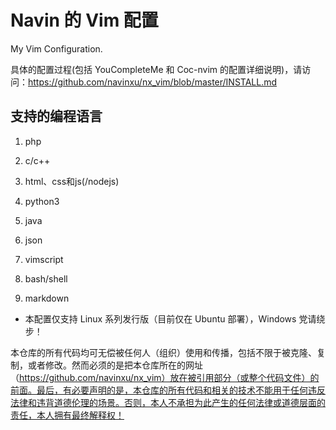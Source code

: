# Navin 的 Vim 配置

My Vim Configuration.

具体的配置过程(包括 YouCompleteMe 和 Coc-nvim 的配置详细说明)，请访问：https://github.com/navinxu/nx_vim/blob/master/INSTALL.md

## 支持的编程语言

1. php

1. c/c++

1. html、css和js(/nodejs)

1. python3

1. java

1. json

1. vimscript

1. bash/shell

1. markdown

* 本配置仅支持 Linux 系列发行版（目前仅在 Ubuntu 部署），Windows 党请绕步！

本仓库的所有代码均可无偿被任何人（组织）使用和传播，包括不限于被克隆、复制，或者修改。然而必须的是把本仓库所在的网址（https://github.com/navinxu/nx_vim）放在被引用部分（或整个代码文件）的前面。最后，有必要声明的是，本仓库的所有代码和相关的技术不能用于任何违反法律和违背道德伦理的场景。否则，本人不承担为此产生的任何法律或道德层面的责任，本人拥有最终解释权！
